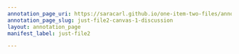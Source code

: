 ```yaml
---
annotation_page_uri: https://saracarl.github.io/one-item-two-files/annotations/just-file2-canvas-1-discussion.json
annotation_page_slug: just-file2-canvas-1-discussion
layout: annotation_page
manifest_label: just-file2

---
```

